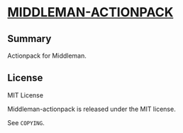 [MIDDLEMAN-ACTIONPACK](https://github.com/mkempe/middleman-actionpack)
======================================================================

Summary
-------

Actionpack for Middleman.

License
-------

MIT License

Middleman-actionpack is released under the MIT license.

See `COPYING`.
